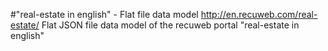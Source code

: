 #"real-estate in english" - Flat file data model
http://en.recuweb.com/real-estate/
Flat JSON file data model of the recuweb portal "real-estate in english"
